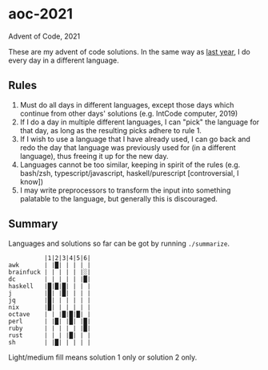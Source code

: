 # aoc-2021
Advent of Code, 2021

These are my advent of code solutions.
In the same way as [last year](https://github.com/dylan-thinnes/aoc-2020), I do every day in a different language.

## Rules

1. Must do all days in different languages, except those days which continue
   from other days' solutions (e.g. IntCode computer, 2019)
2. If I do a day in multiple different languages, I can "pick" the language for
   that day, as long as the resulting picks adhere to rule 1.
3. If I wish to use a language that I have already used, I can go back and redo
   the day that language was previously used for (in a different language),
   thus freeing it up for the new day.
4. Languages cannot be too similar, keeping in spirit of the rules (e.g.
   bash/zsh, typescript/javascript, haskell/purescript [controversial, I know])
5. I may write preprocessors to transform the input into something palatable to
   the language, but generally this is discouraged.

## Summary

Languages and solutions so far can be got by running `./summarize`.

```
          |1|2|3|4|5|6|
awk       | |█| | | | |
brainfuck | | | | | |░|
dc        | | | | | |█|
haskell   |█|█|█| | | |
j         |█| |█| | | |
jq        |█| | | | | |
nix       |█| | | | | |
octave    | | |█|█|█| |
perl      | |█| |█| |█|
ruby      | | | | | |█|
rust      | | | |█| | |
sh        | |█| | | | |
```

Light/medium fill means solution 1 only or solution 2 only.
